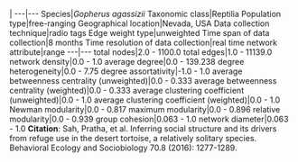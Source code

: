 |
---|---
Species|*Gopherus agassizii*
Taxonomic class|Reptilia
Population type|free-ranging
Geographical location|Nevada, USA
Data collection technique|radio tags
Edge weight type|unweighted
Time span of data collection|8 months
Time resolution of data collection|real time
network attribute|range
---|---
total nodes|2.0 - 1100.0
total edges|1.0 - 11139.0
network density|0.0 - 1.0
average degree|0.0 - 139.238
degree heterogeneity|0.0 - 7.75
degree assortativity|-1.0 - 1.0
average betweenness centrality (unweighted)|0.0 - 0.333
average betweenness centrality (weighted)|0.0 - 0.333
average clustering coefficient (unweighted)|0.0 - 1.0
average clustering coefficient (weighted)|0.0 - 1.0
Newman modularity|0.0 - 0.817
maximum modularity|0.0 - 0.896
relative modularity|0.0 - 0.939
group cohesion|0.063 - 1.0
network diameter|0.063 - 1.0
**Citation**: Sah, Pratha, et al. 
Inferring social structure and its drivers from refuge use in the desert tortoise, a relatively solitary species.
 Behavioral Ecology and Sociobiology 70.8 (2016): 1277-1289.